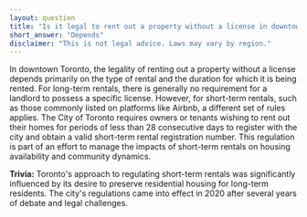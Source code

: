 ```yaml
---
layout: question
title: "Is it legal to rent out a property without a license in downtown Toronto, Canada?"
short_answer: "Depends"
disclaimer: "This is not legal advice. Laws may vary by region."
---
```


In downtown Toronto, the legality of renting out a property without a license depends primarily on the type of rental and the duration for which it is being rented. For long-term rentals, there is generally no requirement for a landlord to possess a specific license. However, for short-term rentals, such as those commonly listed on platforms like Airbnb, a different set of rules applies. The City of Toronto requires owners or tenants wishing to rent out their homes for periods of less than 28 consecutive days to register with the city and obtain a valid short-term rental registration number. This regulation is part of an effort to manage the impacts of short-term rentals on housing availability and community dynamics.

**Trivia:** Toronto's approach to regulating short-term rentals was significantly influenced by its desire to preserve residential housing for long-term residents. The city's regulations came into effect in 2020 after several years of debate and legal challenges.
